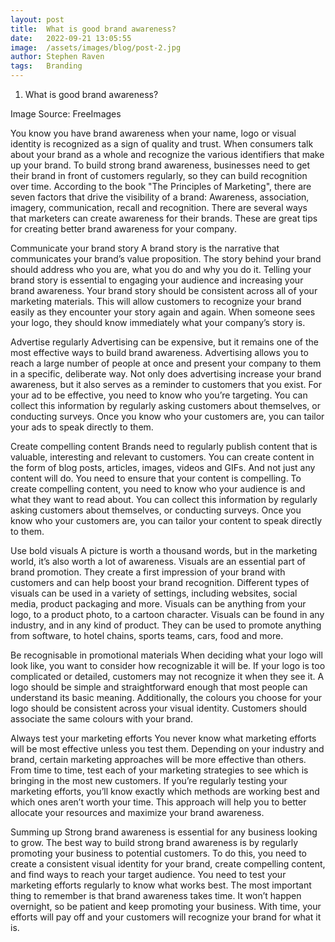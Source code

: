```yaml
---
layout: post
title:  What is good brand awareness?
date:   2022-09-21 13:05:55
image:  /assets/images/blog/post-2.jpg
author: Stephen Raven
tags:   Branding
---
```


1. What is good brand awareness?

Image Source: FreeImages


You know you have brand awareness when your name, logo or visual identity is recognized as a sign of quality and trust. When consumers talk about your brand as a whole and recognize the various identifiers that make up your brand. To build strong brand awareness, businesses need to get their brand in front of customers regularly, so they can build recognition over time. According to the book "The Principles of Marketing", there are seven factors that drive the visibility of a brand: Awareness, association, imagery, communication, recall and recognition. There are several ways that marketers can create awareness for their brands. These are great tips for creating better brand awareness for your company.

Communicate your brand story
A brand story is the narrative that communicates your brand’s value proposition. The story behind your brand should address who you are, what you do and why you do it. Telling your brand story is essential to engaging your audience and increasing your brand awareness. Your brand story should be consistent across all of your marketing materials. This will allow customers to recognize your brand easily as they encounter your story again and again. When someone sees your logo, they should know immediately what your company’s story is.

Advertise regularly
Advertising can be expensive, but it remains one of the most effective ways to build brand awareness. Advertising allows you to reach a large number of people at once and present your company to them in a specific, deliberate way. Not only does advertising increase your brand awareness, but it also serves as a reminder to customers that you exist. For your ad to be effective, you need to know who you’re targeting. You can collect this information by regularly asking customers about themselves, or conducting surveys. Once you know who your customers are, you can tailor your ads to speak directly to them.

Create compelling content
Brands need to regularly publish content that is valuable, interesting and relevant to customers. You can create content in the form of blog posts, articles, images, videos and GIFs. And not just any content will do. You need to ensure that your content is compelling. To create compelling content, you need to know who your audience is and what they want to read about. You can collect this information by regularly asking customers about themselves, or conducting surveys. Once you know who your customers are, you can tailor your content to speak directly to them.

Use bold visuals
A picture is worth a thousand words, but in the marketing world, it’s also worth a lot of awareness. Visuals are an essential part of brand promotion. They create a first impression of your brand with customers and can help boost your brand recognition. Different types of visuals can be used in a variety of settings, including websites, social media, product packaging and more. Visuals can be anything from your logo, to a product photo, to a cartoon character. Visuals can be found in any industry, and in any kind of product. They can be used to promote anything from software, to hotel chains, sports teams, cars, food and more.

Be recognisable in promotional materials
When deciding what your logo will look like, you want to consider how recognizable it will be. If your logo is too complicated or detailed, customers may not recognize it when they see it. A logo should be simple and straightforward enough that most people can understand its basic meaning. Additionally, the colours you choose for your logo should be consistent across your visual identity. Customers should associate the same colours with your brand.

Always test your marketing efforts
You never know what marketing efforts will be most effective unless you test them. Depending on your industry and brand, certain marketing approaches will be more effective than others. From time to time, test each of your marketing strategies to see which is bringing in the most new customers. If you’re regularly testing your marketing efforts, you’ll know exactly which methods are working best and which ones aren’t worth your time. This approach will help you to better allocate your resources and maximize your brand awareness.

Summing up
Strong brand awareness is essential for any business looking to grow. The best way to build strong brand awareness is by regularly promoting your business to potential customers. To do this, you need to create a consistent visual identity for your brand, create compelling content, and find ways to reach your target audience. You need to test your marketing efforts regularly to know what works best. The most important thing to remember is that brand awareness takes time. It won’t happen overnight, so be patient and keep promoting your business. With time, your efforts will pay off and your customers will recognize your brand for what it is.
